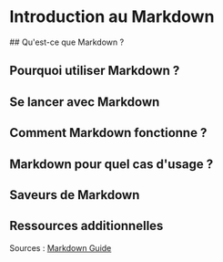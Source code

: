 # Introduction au Markdown



## Qu'est-ce que Markdown ?


## Pourquoi utiliser Markdown ?


## Se lancer avec Markdown


## Comment Markdown fonctionne ?


## Markdown pour quel cas d'usage ?


## Saveurs de Markdown 


## Ressources additionnelles



Sources : [Markdown Guide](https://www.markdownguide.org/getting-started/)

